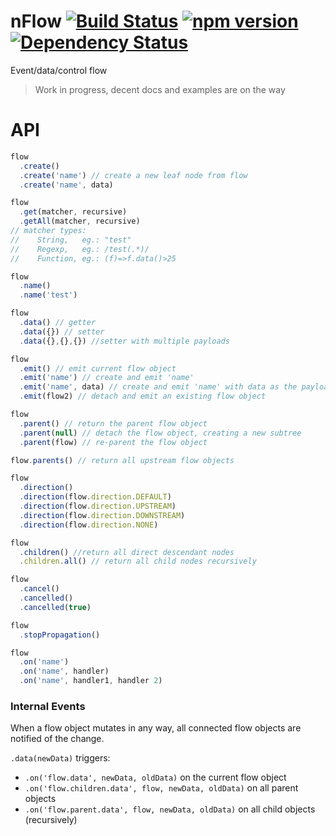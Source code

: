 
# nFlow [![Build Status](https://travis-ci.org/mere/nflow.svg?branch=master)](https://travis-ci.org/mere/nflow) [![npm version](https://badge.fury.io/js/nflow.svg)](https://badge.fury.io/js/nflow) [![Dependency Status](https://www.versioneye.com/nodejs/nflow/0.0.4/badge.svg)](https://www.versioneye.com/nodejs/nflow/0.0.4)
Event/data/control flow

> Work in progress, decent docs and examples are on the way

# API

```js
flow
  .create()
  .create('name') // create a new leaf node from flow
  .create('name', data)

flow
  .get(matcher, recursive)
  .getAll(matcher, recursive)
// matcher types:
//    String,   eg.: "test"
//    Regexp,   eg.: /test(.*)/
//    Function, eg.: (f)=>f.data()>25

flow
  .name()
  .name('test') 

flow
  .data() // getter
  .data({}) // setter
  .data({},{},{}) //setter with multiple payloads

flow
  .emit() // emit current flow object
  .emit('name') // create and emit 'name'
  .emit('name', data) // create and emit 'name' with data as the payload
  .emit(flow2) // detach and emit an existing flow object

flow
  .parent() // return the parent flow object
  .parent(null) // detach the flow object, creating a new subtree
  .parent(flow) // re-parent the flow object

flow.parents() // return all upstream flow objects

flow
  .direction()
  .direction(flow.direction.DEFAULT)
  .direction(flow.direction.UPSTREAM)
  .direction(flow.direction.DOWNSTREAM)
  .direction(flow.direction.NONE)

flow
  .children() //return all direct descendant nodes
  .children.all() // return all child nodes recursively

flow
  .cancel()
  .cancelled()
  .cancelled(true)

flow
  .stopPropagation()

flow
  .on('name')
  .on('name', handler)
  .on('name', handler1, handler 2)

```

### Internal Events

When a flow object mutates in any way, all connected flow objects are notified of the change.

`.data(newData)` triggers:
 -   `.on('flow.data', newData, oldData)` on the current flow object
 -   `.on('flow.children.data', flow, newData, oldData)` on all parent objects
 -   `.on('flow.parent.data', flow, newData, oldData)` on all child objects (recursively)


